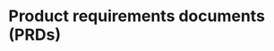 # Product requirements documents (PRDs)

<!--

All the requirements for a (software) product. NOT concerned with HOW the product will fulfil the requirements, so doesn't get into the nitty gritty of user interface design or data schema, etc.

Components:

- Authors
- Purpose and scope, from both a business and technical perspective
- Stakeholder identification
- Target audience, demographics, and market segmentation
- Product overview
- Use cases
- Functional requirements
- Non-functional requirements, including:
  - Performance and other such target metrics
  - Usability
  - Technical (security, network, platform, integration, ...)
  - Environments
  - Support requirements
  - Interaction / UI requirements (how the system should interact with other systems, and how people should interact with it)
- Assumptions
- Constraints
- Dependencies
- Customer segment
- Problem to be solved
- Proposed solution
- Success metrics

Plus: high-level workflow pans, timelines and milestones.

The PRD has quite a lot of overlap with the business plan, but the BP is really for stakeholders and _external_ audiences (investors, lenders) while the PRD is for an internal audience. (The BP may include additional info such as the market need/opportunity, product roadmap, and financial forecasts, and also operating plans.)

The PRD describes the product your company will build.

Also called a spec doc.

The PRD unambiguously articulates the product's purpose, features, functionality and behavior. The product team will use this specification to actually build and test the product. So it needs to be complete enough for them to do their jobs.

-->
